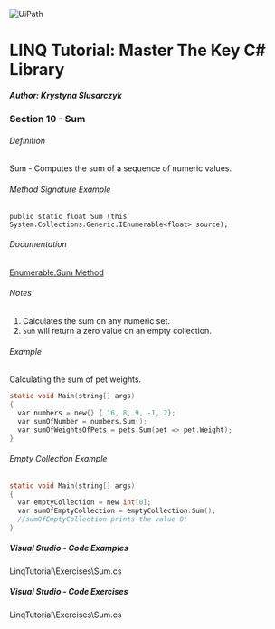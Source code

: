 ![UiPath](https://shonharsh.github.io/curriculum-vitae/Images/GitHub-Banner-CSharp-02.png)

# LINQ Tutorial: Master The Key C# Library

##### Author: Krystyna Ślusarczyk

### Section 10 - Sum

###### Definition
Sum - Computes the sum of a sequence of numeric values.

###### Method Signature Example
`public static float Sum (this System.Collections.Generic.IEnumerable<float> source);`

###### Documentation
[Enumerable.Sum Method](https://learn.microsoft.com/en-us/dotnet/api/system.linq.enumerable.sum)

###### Notes
1. Calculates the sum on any numeric set.
2. `Sum` will return a zero value on an empty collection.

###### Example
Calculating the sum of pet weights.

```c
static void Main(string[] args)
{
  var numbers = new{} { 16, 8, 9, -1, 2};
  var sumOfNumber = numbers.Sum();
  var sumOfWeightsOfPets = pets.Sum(pet => pet.Weight);
}
```
###### Empty Collection Example
```c
static void Main(string[] args)
{
  var emptyCollection = new int[0];
  var sumOfEmptyCollection = emptyCollection.Sum();
  //sumOfEmptyCollection prints the value 0!
}
```


##### Visual Studio - Code Examples

LinqTutorial\Exercises\Sum.cs

##### Visual Studio - Code Exercises

LinqTutorial\Exercises\Sum.cs
